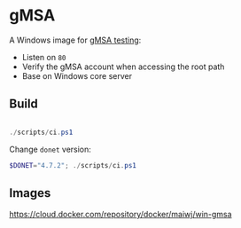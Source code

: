 # gMSA

A Windows image for [gMSA testing](https://kubernetes.io/docs/tasks/configure-pod-container/configure-gmsa/):

- Listen on `80`
- Verify the gMSA account when accessing the root path
- Base on Windows core server


## Build

``` powershell

./scripts/ci.ps1

```

Change `donet` version:

``` powershell
$DONET="4.7.2"; ./scripts/ci.ps1

```

## Images

https://cloud.docker.com/repository/docker/maiwj/win-gmsa
